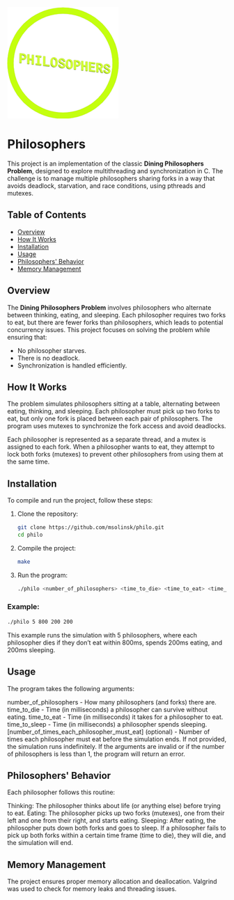 <div style="align:center">
    <img src="https://github.com/MatriX1232/philo/blob/7aa9f2a6e002f8ad500614b9963e506fd6ebe88d/philo.png">
</div>

# Philosophers

This project is an implementation of the classic **Dining Philosophers Problem**, designed to explore multithreading and synchronization in C. The challenge is to manage multiple philosophers sharing forks in a way that avoids deadlock, starvation, and race conditions, using pthreads and mutexes.

## Table of Contents

- [Overview](#overview)
- [How It Works](#how-it-works)
- [Installation](#installation)
- [Usage](#usage)
- [Philosophers' Behavior](#philosophers-behavior)
- [Memory Management](#memory-management)

## Overview

The **Dining Philosophers Problem** involves philosophers who alternate between thinking, eating, and sleeping. Each philosopher requires two forks to eat, but there are fewer forks than philosophers, which leads to potential concurrency issues. This project focuses on solving the problem while ensuring that:

- No philosopher starves.
- There is no deadlock.
- Synchronization is handled efficiently.

## How It Works

The problem simulates philosophers sitting at a table, alternating between eating, thinking, and sleeping. Each philosopher must pick up two forks to eat, but only one fork is placed between each pair of philosophers. The program uses mutexes to synchronize the fork access and avoid deadlocks.

Each philosopher is represented as a separate thread, and a mutex is assigned to each fork. When a philosopher wants to eat, they attempt to lock both forks (mutexes) to prevent other philosophers from using them at the same time.

## Installation

To compile and run the project, follow these steps:

1. Clone the repository:
    ```bash
    git clone https://github.com/msolinsk/philo.git
    cd philo
    ```

2. Compile the project:
    ```bash
    make
    ```

3. Run the program:
    ```bash
    ./philo <number_of_philosophers> <time_to_die> <time_to_eat> <time_to_sleep> [number_of_times_each_philosopher_must_eat]
    ```

### Example:
```bash
./philo 5 800 200 200
```
This example runs the simulation with 5 philosophers, where each philosopher dies if they don’t eat within 800ms, spends 200ms eating, and 200ms sleeping.

## Usage
The program takes the following arguments:

number_of_philosophers - How many philosophers (and forks) there are.
time_to_die - Time (in milliseconds) a philosopher can survive without eating.
time_to_eat - Time (in milliseconds) it takes for a philosopher to eat.
time_to_sleep - Time (in milliseconds) a philosopher spends sleeping.
[number_of_times_each_philosopher_must_eat] (optional) - Number of times each philosopher must eat before the simulation ends. If not provided, the simulation runs indefinitely.
If the arguments are invalid or if the number of philosophers is less than 1, the program will return an error.

## Philosophers' Behavior
Each philosopher follows this routine:

Thinking: The philosopher thinks about life (or anything else) before trying to eat.
Eating: The philosopher picks up two forks (mutexes), one from their left and one from their right, and starts eating.
Sleeping: After eating, the philosopher puts down both forks and goes to sleep.
If a philosopher fails to pick up both forks within a certain time frame (time to die), they will die, and the simulation will end.

## Memory Management
The project ensures proper memory allocation and deallocation. Valgrind was used to check for memory leaks and threading issues.
